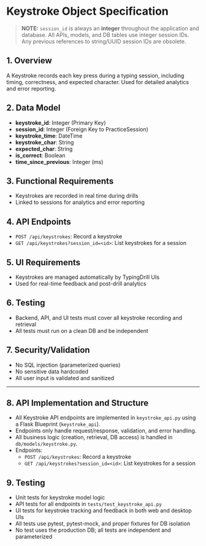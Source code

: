 # Keystroke Object Specification

> **NOTE:** `session_id` is always an **integer** throughout the application and database. All APIs, models, and DB tables use integer session IDs. Any previous references to string/UUID session IDs are obsolete.

## 1. Overview
A Keystroke records each key press during a typing session, including timing, correctness, and expected character. Used for detailed analytics and error reporting.

## 2. Data Model
- **keystroke_id**: Integer (Primary Key)
- **session_id**: Integer (Foreign Key to PracticeSession)
- **keystroke_time**: DateTime
- **keystroke_char**: String
- **expected_char**: String
- **is_correct**: Boolean
- **time_since_previous**: Integer (ms)

## 3. Functional Requirements
- Keystrokes are recorded in real time during drills
- Linked to sessions for analytics and error reporting

## 4. API Endpoints
- `POST /api/keystrokes`: Record a keystroke
- `GET /api/keystrokes?session_id=<id>`: List keystrokes for a session

## 5. UI Requirements
- Keystrokes are managed automatically by TypingDrill UIs
- Used for real-time feedback and post-drill analytics

## 6. Testing
- Backend, API, and UI tests must cover all keystroke recording and retrieval
- All tests must run on a clean DB and be independent

## 7. Security/Validation
- No SQL injection (parameterized queries)
- No sensitive data hardcoded
- All user input is validated and sanitized

---

## 8. API Implementation and Structure
- All Keystroke API endpoints are implemented in `keystroke_api.py` using a Flask Blueprint (`keystroke_api`).
- Endpoints only handle request/response, validation, and error handling.
- All business logic (creation, retrieval, DB access) is handled in `db/models/keystroke.py`.
- Endpoints:
  - `POST /api/keystrokes`: Record a keystroke
  - `GET /api/keystrokes?session_id=<id>`: List keystrokes for a session

## 9. Testing
- Unit tests for keystroke model logic
- API tests for all endpoints in `tests/test_keystroke_api.py`
- UI tests for keystroke tracking and feedback in both web and desktop UIs
- All tests use pytest, pytest-mock, and proper fixtures for DB isolation
- No test uses the production DB; all tests are independent and parameterized
